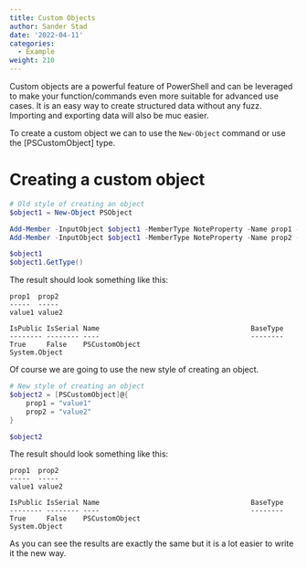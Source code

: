 ```yaml
---
title: Custom Objects
author: Sander Stad
date: '2022-04-11'
categories:
  - Example
weight: 210
---
```


Custom objects are a powerful feature of PowerShell and can be leveraged to make your function/commands even more suitable for advanced use cases.
It is an easy way to create structured data without any fuzz. Importing and exporting data will also be muc easier.

To create a custom object we can to use the `New-Object` command or use the [PSCustomObject] type.

# Creating a custom object

```powershell
# Old style of creating an object
$object1 = New-Object PSObject

Add-Member -InputObject $object1 -MemberType NoteProperty -Name prop1 -Value "value1"
Add-Member -InputObject $object1 -MemberType NoteProperty -Name prop2 -Value "value2"

$object1
$object1.GetType()
```

The result should look something like this:

```
prop1  prop2
-----  -----
value1 value2

IsPublic IsSerial Name                                     BaseType
-------- -------- ----                                     --------
True     False    PSCustomObject                           System.Object
```

Of course we are going to use the new style of creating an object.

```powershell
# New style of creating an object
$object2 = [PSCustomObject]@{
    prop1 = "value1"
    prop2 = "value2"
}

$object2
```

The result should look something like this:

```
prop1  prop2
-----  -----
value1 value2

IsPublic IsSerial Name                                     BaseType
-------- -------- ----                                     --------
True     False    PSCustomObject                           System.Object
```

As you can see the results are exactly the same but it is a lot easier to write it the new way.
